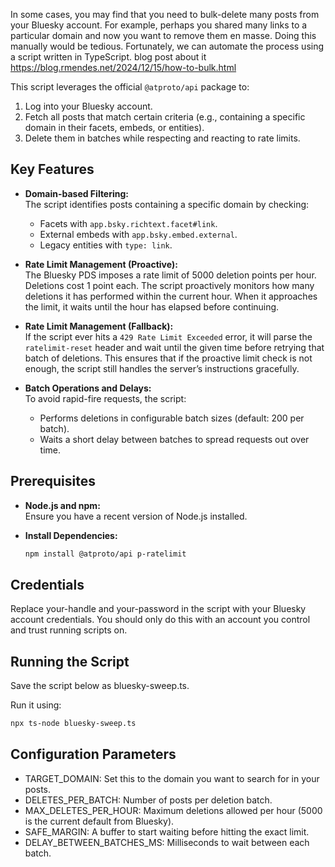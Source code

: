 In some cases, you may find that you need to bulk-delete many posts from your Bluesky account. For example, perhaps you shared many links to a particular domain and now you want to remove them en masse. Doing this manually would be tedious. Fortunately, we can automate the process using a script written in TypeScript.
blog post about it https://blog.rmendes.net/2024/12/15/how-to-bulk.html

This script leverages the official `@atproto/api` package to:
1. Log into your Bluesky account.
2. Fetch all posts that match certain criteria (e.g., containing a specific domain in their facets, embeds, or entities).
3. Delete them in batches while respecting and reacting to rate limits.


## Key Features


- **Domain-based Filtering:**  
  The script identifies posts containing a specific domain by checking:
  - Facets with `app.bsky.richtext.facet#link`.
  - External embeds with `app.bsky.embed.external`.
  - Legacy entities with `type: link`.
  
- **Rate Limit Management (Proactive):**  
  The Bluesky PDS imposes a rate limit of 5000 deletion points per hour. Deletions cost 1 point each. The script proactively monitors how many deletions it has performed within the current hour. When it approaches the limit, it waits until the hour has elapsed before continuing.


- **Rate Limit Management (Fallback):**  
  If the script ever hits a `429 Rate Limit Exceeded` error, it will parse the `ratelimit-reset` header and wait until the given time before retrying that batch of deletions. This ensures that if the proactive limit check is not enough, the script still handles the server’s instructions gracefully.


- **Batch Operations and Delays:**  
  To avoid rapid-fire requests, the script:
  - Performs deletions in configurable batch sizes (default: 200 per batch).
  - Waits a short delay between batches to spread requests out over time.


## Prerequisites


- **Node.js and npm:**  
  Ensure you have a recent version of Node.js installed.


- **Install Dependencies:**
  ```bash
  npm install @atproto/api p-ratelimit
  ```
 
## Credentials


Replace your-handle and your-password in the script with your Bluesky account credentials. You should only do this with an account you control and trust running scripts on.


## Running the Script


Save the script below as bluesky-sweep.ts.


Run it using:


```bash
npx ts-node bluesky-sweep.ts
```
## Configuration Parameters
- TARGET_DOMAIN: Set this to the domain you want to search for in your posts.
- DELETES_PER_BATCH: Number of posts per deletion batch.
- MAX_DELETES_PER_HOUR: Maximum deletions allowed per hour (5000 is the current default from Bluesky).
- SAFE_MARGIN: A buffer to start waiting before hitting the exact limit.
- DELAY_BETWEEN_BATCHES_MS: Milliseconds to wait between each batch.
